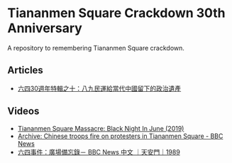 # Tiananmen Square Crackdown 30th Anniversary

A repository to remembering Tiananmen Square crackdown.

## Articles

- [六四30週年特輯之十：八九民運給當代中國留下的政治遺產](https://www.thenewslens.com/feature/tiananmen-june-fourth-incident-30)

## Videos
- [Tiananmen Square Massacre: Black Night In June (2019)](https://youtu.be/hA4iKSeijZI)
- [Archive: Chinese troops fire on protesters in Tiananmen Square - BBC News](https://youtu.be/kMKvxJ-Js3A)
- [六四事件：廣場備忘錄－ BBC News 中文 ｜天安門｜1989](https://youtu.be/ExqqdUXXdgA)

